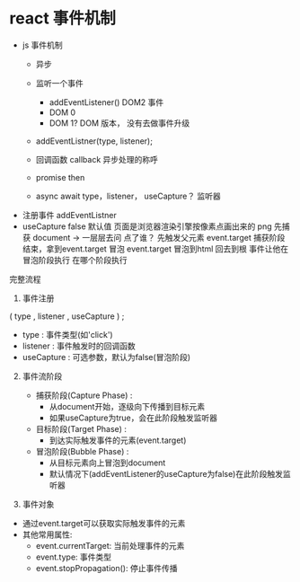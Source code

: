 # react 事件机制
- js 事件机制
    - 异步
    - 监听一个事件
        - addEventListener()    DOM2 事件
        - DOM 0
        <a onclick="doSomething()"></a>
        - DOM 1? DOM 版本， 没有去做事件升级

    - addEventListner(type, listener);
    - 回调函数 callback 异步处理的称呼
    - promise then
    - async await
      type，listener， useCapture？
      监听器
- 注册事件 addEventListner
- useCapture false 默认值
    页面是浏览器渲染引擎按像素点画出来的 png
    先捕获 document -> 一层层去问
        点了谁？
        先触发父元素
    event.target
        捕获阶段结束，拿到event.target 
    冒泡
        event.target 冒泡到html 回去到根
        事件让他在冒泡阶段执行
        在哪个阶段执行
        



完整流程
1. 事件注册

( type , listener , useCapture ) ;

- type : 事件类型(如'click')
- listener : 事件触发时的回调函数
- useCapture : 可选参数，默认为false(冒泡阶段)
2. 事件流阶段
   
   - 捕获阶段(Capture Phase) :
     - 从document开始，逐级向下传播到目标元素
     - 如果useCapture为true，会在此阶段触发监听器
   - 目标阶段(Target Phase) :
     - 到达实际触发事件的元素(event.target)
   - 冒泡阶段(Bubble Phase) :
     - 从目标元素向上冒泡到document
     - 默认情况下(addEventListener的useCapture为false)在此阶段触发监听器
3. 事件对象
- 通过event.target可以获取实际触发事件的元素
- 其他常用属性:
  - event.currentTarget: 当前处理事件的元素
  - event.type: 事件类型
  - event.stopPropagation(): 停止事件传播

